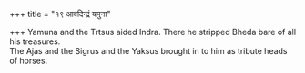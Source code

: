 +++
title = "१९ आवदिन्द्रं यमुना"

+++
Yamuna and the Trtsus aided Indra. There he stripped Bheda bare of all his treasures.  
     The Ajas and the Sigrus and the Yaksus brought in to him as tribute heads of horses.